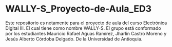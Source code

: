 # WALLY-S_Proyecto-de-Aula_ED3
Este repositorio es netamente para el proyecto de aula del curso Electrónica Digital III. El cual tiene como nombre WALLY-S. El grupo está conformado por los estudiantes Mauricio Rafael Aguas Ramírez, Jharlin Castro Moreno y Jesús Alberto Córdoba Delgado. De la Universidad de Antioquia.
